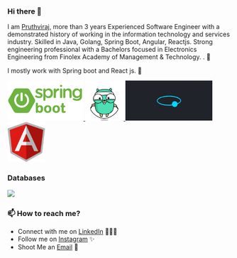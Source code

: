 ### Hi there 👋

<!--
**raj2391/raj2391** is a ✨ _special_ ✨ repository because its `README.md` (this file) appears on your GitHub profile.

Here are some ideas to get you started:

- 🔭 I’m currently working on ...
- 🌱 I’m currently learning ...
- 👯 I’m looking to collaborate on ...
- 🤔 I’m looking for help with ...
- 💬 Ask me about ...
- 📫 How to reach me: ...
- 😄 Pronouns: ...
- ⚡ Fun fact: ...
-->


I am [Pruthviraj](https://www.linkedin.com/in/pruthviraj-kambale-92b891138), more than 3 years Experienced Software Engineer with a demonstrated history of working in the information technology and services industry. Skilled in Java, Golang, Spring Boot, Angular, Reactjs. Strong engineering professional with a Bachelors focused in Electronics Engineering from Finolex Academy of Management & Technology. . 🎯

I mostly work with Spring boot and React js. 🚀


<p float="left">
  <a href="https://spring.io/projects/spring-boot" target="_blank" >
    <img src="assets/spring-boot-logo.png"  height="90" />
  </a>
   <a href="https://golang.org/" target="_blank" >
    <img src="assets/golang.gif"  height="90" />
  </a>
  <a href="https://reactjs.org/" target="_blank" >
    <img src="assets/react-js.gif"  height="90" />
  </a>
  <a href="https://angular.io/" target="_blank" >
    <img src="assets/angular-icon.svg"  height="90" />
  </a>
 </p>
    
### Databases
<p float="left">
  <a href="https://www.mysql.com/" target="_blank" >
    <img src="https://download.logo.wine/logo/MySQL/MySQL-Logo.wine.png" height="65" />
  </a>
</p>


### 📫 How to reach me?
 - Connect with me on [LinkedIn](https://www.linkedin.com/in/pruthviraj-kambale-92b891138) 👨🏻‍💻
 - Follow me on [Instagram](https://www.instagram.com/prithvi2391/) ✨
 - Shoot Me an [Email](mailto:pruthvi.kambale@gmail.com) 💌
